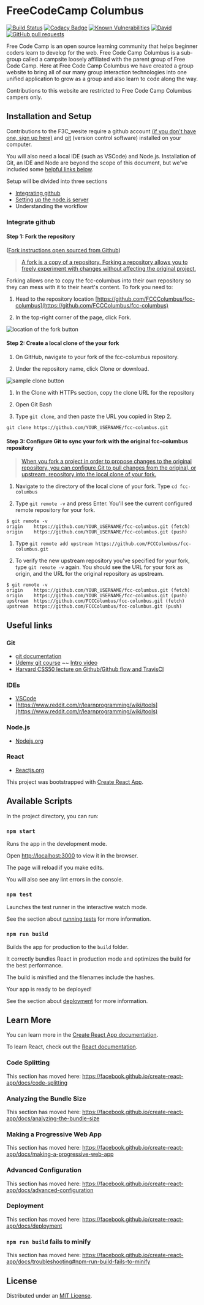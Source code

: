 # FreeCodeCamp Columbus

[![Build Status](https://img.shields.io/travis/FCCColumbus/F3C_Website.svg)](https://travis-ci.org/FCCColumbus/F3C_Website) [![Codacy Badge](https://api.codacy.com/project/badge/Grade/f1911a031821489fa3d59908ad637c8e)](https://www.codacy.com/app/FCCColumbus/F3C_Website?utm_source=github.com&utm_medium=referral&utm_content=FCCColumbus/F3C_Website&utm_campaign=Badge_Grade) [![Known Vulnerabilities](https://snyk.io/test/github/fcccolumbus/f3c_website/badge.svg)](https://snyk.io/test/github/fcccolumbus/f3c_website) [![David](https://img.shields.io/david/FCCColumbus/F3C_Website.svg)](https://github.com/FCCColumbus/F3C_Website/blob/master/package.json) [![GitHub pull requests](https://img.shields.io/github/issues-pr/FCCColumbus/F3C_Website.svg)](https://github.com/FCCColumbus/F3C_Website/pulls)

Free Code Camp is an open source learning community that helps beginner coders learn to develop for the web. Free Code Camp Columbus is a sub-group called a campsite loosely affiliated with the parent group of Free Code Camp. Here at Free Code Camp Columbus we have created a group website to bring all of our many group interaction technologies into one unified application to grow as a group and also learn to code along the way.

Contributions to this website are restricted to Free Code Camp Columbus campers only.

## Installation and Setup

Contributions to the F3C_wesite require a github account [(if you don't have one, sign up here)](https://github.com/join?source=header-repo) and [git](https://git-scm.com/) (version control software) installed on your computer.

You will also need a local IDE (such as VSCode) and Node.js. Installation of Git, an IDE and Node are beyond the scope of this document, but we've included some [helpful links below](##useful-links).

Setup will be divided into three sections

* [Integrating github](#Integrate-github)
* [Setting up the node.js server](#Setting-up-node)
* Understanding the workflow

### Integrate github

#### Step 1: Fork the repository

([Fork instructions open sourced from Github](https://help.github.com/articles/fork-a-repo/))
>[A fork is a copy of a repository. Forking a repository allows you to freely experiment with changes without affecting the original project.](https://help.github.com/articles/fork-a-repo/)

Forking allows one to copy the fcc-columbus into their own repository so they can mess with it to their heart's content.
To fork you need to:

1. Head to the repository location [https://github.com/FCCColumbus/fcc-columbus](https://github.com/FCCColumbus/fcc-columbus)

2. In the top-right corner of the page, click Fork.

![location of the fork button](https://help.github.com/assets/images/help/repository/fork_button.jpg)

#### Step 2: Create a local clone of the your fork

1. On GitHub, navigate to your fork of the fcc-columbus repository.

2. Under the repository name, click Clone or download.

![sample clone button](https://help.github.com/assets/images/help/repository/clone-repo-clone-url-button.png)

1. In the Clone with HTTPs section, copy the clone URL for the repository
2. Open Git Bash

3. Type `git clone`, and then paste the URL you copied in Step 2.

```shell
git clone https://github.com/YOUR_USERNAME/fcc-columbus.git
```

#### Step 3: Configure Git to sync your fork with the original fcc-columbus repository

>[When you fork a project in order to propose changes to the original repository, you can configure Git to pull changes from the original, or upstream, repository into the local clone of your fork.](https://help.github.com/articles/fork-a-repo/#step-3-configure-git-to-sync-your-fork-with-the-original-spoon-knife-repository)

1. Navigate to the directory of the local clone of your fork. Type `cd fcc-columbus`

2. Type `git remote -v` and press Enter. You'll see the current configured remote repository for your fork.

```shell
$ git remote -v
origin    https://github.com/YOUR_USERNAME/fcc-columbus.git (fetch)
origin    https://github.com/YOUR_USERNAME/fcc-columbus.git (push)
```

1. Type `git remote add upstream https://github.com/FCCColumbus/fcc-columbus.git`

2. To verify the new upstream repository you've specified for your fork, type `git remote -v` again. You should see the URL for your fork as origin, and the URL for the original repository as upstream.

```shell
$ git remote -v
origin    https://github.com/YOUR_USERNAME/fcc-columbus.git (fetch)
origin    https://github.com/YOUR_USERNAME/fcc-columbus.git (push)
upstream  https://github.com/FCCColumbus/fcc-columbus.git (fetch)
upstream  https://github.com/FCCColumbus/fcc-columbus.git (push)
```

## Useful links

### Git

* [git documentation](https://git-scm.com/book/en/v2)
* [Udemy git course](https://www.udacity.com/course/ud775) ~~ [Intro video](https://youtu.be/Ytux4IOAR_s)
* [Harvard CSS50 lecture on Github/Github flow and TravisCI](https://www.youtube.com/watch?v=2A7nVdAoqqk)

### IDEs

* [VSCode](https://code.visualstudio.com/)
* [https://www.reddit.com/r/learnprogramming/wiki/tools](https://www.reddit.com/r/learnprogramming/wiki/tools)

### Node.js

* [Nodejs.org](https://nodejs.org/en/)

### React

* [Reactjs.org](https://reactjs.org/docs/getting-started.html)

This project was bootstrapped with [Create React App](https://github.com/facebook/create-react-app).

## Available Scripts

In the project directory, you can run:

### `npm start`

Runs the app in the development mode.

Open [http://localhost:3000](http://localhost:3000) to view it in the browser.

The page will reload if you make edits.

You will also see any lint errors in the console.

### `npm test`

Launches the test runner in the interactive watch mode.

See the section about [running tests](https://facebook.github.io/create-react-app/docs/running-tests) for more information.

### `npm run build`

Builds the app for production to the `build` folder.

It correctly bundles React in production mode and optimizes the build for the best performance.

The build is minified and the filenames include the hashes.

Your app is ready to be deployed!

See the section about [deployment](https://facebook.github.io/create-react-app/docs/deployment) for more information.

## Learn More

You can learn more in the [Create React App documentation](https://facebook.github.io/create-react-app/docs/getting-started).

To learn React, check out the [React documentation](https://reactjs.org/).

### Code Splitting

This section has moved here: https://facebook.github.io/create-react-app/docs/code-splitting

### Analyzing the Bundle Size

This section has moved here: https://facebook.github.io/create-react-app/docs/analyzing-the-bundle-size

### Making a Progressive Web App

This section has moved here: https://facebook.github.io/create-react-app/docs/making-a-progressive-web-app

### Advanced Configuration

This section has moved here: https://facebook.github.io/create-react-app/docs/advanced-configuration

### Deployment

This section has moved here: https://facebook.github.io/create-react-app/docs/deployment

### `npm run build` fails to minify

This section has moved here: https://facebook.github.io/create-react-app/docs/troubleshooting#npm-run-build-fails-to-minify

## License

Distributed under an [MIT License](LICENSE).
